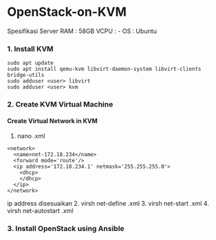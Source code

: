 # OpenStack-on-KVM

Spesifikasi Server
RAM : 58GB
VCPU : -
OS : Ubuntu

### 1. Install KVM
```
sudo apt update
sudo apt install qemu-kvm libvirt-daemon-system libvirt-clients bridge-utils
sudo adduser <user> libvirt
sudo adduser <user> kvm
```

### 2. Create KVM Virtual Machine

#### Create Virtual Network in KVM
1. nano <nama-file>.xml
```
<network>
  <name>net-172.18.234</name>
  <forward mode='route'/>
  <ip address='172.18.234.1' netmask='255.255.255.0'>
    <dhcp>
    </dhcp>
  </ip>
</network>
```
ip address disesuaikan
2. virsh net-define <nama-file>.xml
3. virsh net-start <nama-file>.xml
4. virsh net-autostart <nama-file>.xml
  
### 3. Install OpenStack using Ansible

